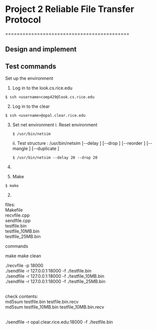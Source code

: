 # Project 2 Reliable File Transfer Protocol
===========================================
## Design and implement


## Test commands
Set up the environment


1. Log in to the look.cs.rice.edu
```
$ ssh <username>comp429@look.cs.rice.edu
```
2. Log in to the clear
```
$ ssh <username>@opal.clear.rice.edu
```
3. Set net environment
   i. Reset environment
    ```
    $ /usr/bin/netsim
    ```
   ii. Test structure :
   /usr/bin/netsim [--delay <percent>] [--drop <percent>]
                    [--reorder <percent>] [--mangle <percent>]
                    [--duplicate <percent>]
     ```
     $ /usr/bin/netsim --delay 20 --drop 20
     ```
5. 

1. Make
```
$ make
```
2. 



files:
<br>Makefile
<br>recvfile.cpp
<br>sendfile.cpp
<br>testfile.bin
<br>testfile_10MB.bin
<br>testfile_25MB.bin


commands

make
make clean


./recvfile -p 18000
<br>./sendfile -r 127.0.0.1:18000 -f ./testfile.bin
<br>./sendfile -r 127.0.0.1:18000 -f ./testfile_10MB.bin
<br>./sendfile -r 127.0.0.1:18000 -f ./testfile_25MB.bin

<br>check contents:
<br>md5sum testfile.bin testfile.bin.recv
<br>md5sum testfile_10MB.bin testfile_10MB.bin.recv

<br> ./sendfile -r opal.clear.rice.edu:18000 -f ./testfile.bin

